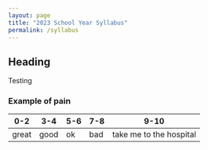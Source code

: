 ```yaml
---
layout: page
title: "2023 School Year Syllabus"
permalink: /syllabus
---
```


## Heading
Testing

### Example of pain
| 0-2 | 3-4 | 5-6 | 7-8 | 9-10 |
| --- | --- | --- | --- | ---- | 
|great| good | ok | bad | take me to the hospital |
